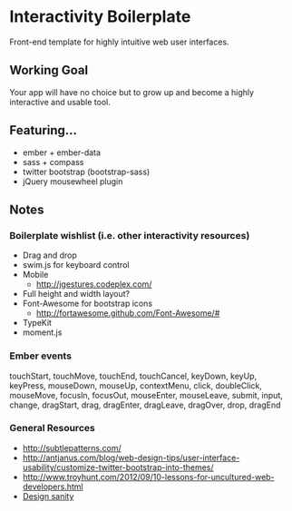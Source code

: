 # Interactivity Boilerplate #

Front-end template for highly intuitive web user interfaces.

## Working Goal ##

Your app will have no choice but to grow up and become a highly interactive and usable tool.

## Featuring... ##

- ember + ember-data
- sass + compass
- twitter bootstrap (bootstrap-sass)
- jQuery mousewheel plugin


## Notes ##

### Boilerplate wishlist (i.e. other interactivity resources) ###

- Drag and drop
- swim.js for keyboard control
- Mobile
  - http://jgestures.codeplex.com/
- Full height and width layout?
- Font-Awesome for bootstrap icons
  - http://fortawesome.github.com/Font-Awesome/#
- TypeKit
- moment.js

### Ember events ###

touchStart, touchMove, touchEnd, touchCancel, keyDown, keyUp, keyPress, mouseDown, mouseUp, contextMenu, click, doubleClick, mouseMove, focusIn, focusOut, mouseEnter, mouseLeave, submit, input, change, dragStart, drag, dragEnter, dragLeave, dragOver, drop, dragEnd


### General Resources ###

- http://subtlepatterns.com/
- http://antjanus.com/blog/web-design-tips/user-interface-usability/customize-twitter-bootstrap-into-themes/
- http://www.troyhunt.com/2012/09/10-lessons-for-uncultured-web-developers.html
- [Design sanity](http://37signals.com/svn/posts/3024-questions-i-ask-when-reviewing-a-design)
